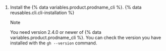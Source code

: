 1. Install the {% data variables.product.prodname_cli %}. {% data reusables.cli.cli-installation %}

   > [!NOTE]
   > You need version 2.4.0 or newer of {% data variables.product.prodname_cli %}. You can check the version you have installed with the `gh --version` command.
